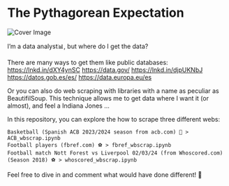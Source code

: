 # The Pythagorean Expectation

![Cover Image](scrapy_jones.jpg)

I’m a data analyst📊, but where do I get the data?

There are many ways to get them like public databases:
https://lnkd.in/dXY4ynSC
https://data.gov/
https://lnkd.in/djpUKNbJ
https://datos.gob.es/es/
https://data.europa.eu/es

Or you can also do web scraping with libraries with a name as peculiar as BeautifilSoup. This technique allows me to get data where I want it (or almost), and feel a Indiana Jones ...

In this repository, you can explore the how to scrape three different webs:

    Basketball (Spanish ACB 2023/2024 season from acb.com) 🏀 > ACB_wbscrap.ipynb
    Football players (fbref.com) ⚽️ > fbref_wbscrap.ipynb
    Football match Nott Forest vs Liverpool 02/03/24 (from Whoscored.com) (Season 2018) ⚽️ > whoscored_wbscrap.ipynb

Feel free to dive in and comment what would have done different! 🚀